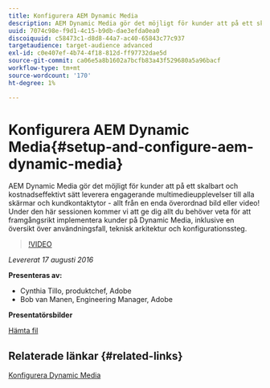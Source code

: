 ```yaml
---
title: Konfigurera AEM Dynamic Media
description: AEM Dynamic Media gör det möjligt för kunder att på ett skalbart och kostnadseffektivt sätt leverera engagerande multimedieupplevelser till alla skärmar och kundkontaktytor - allt från en enda överordnad bild eller video!  Under den här sessionen kommer vi att ge dig allt du behöver veta för att framgångsrikt implementera kunder på Dynamic Media, inklusive en översikt över användningsfall, teknisk arkitektur och konfigurationssteg.
uuid: 7074c98e-f9d1-4c15-b9db-dae3efda0ea0
discoiquuid: c58473c1-d8d8-44a7-ac40-65843c77c937
targetaudience: target-audience advanced
exl-id: c0e407ef-4b74-4f18-812d-ff97732dae5d
source-git-commit: ca06e5a8b1602a7bcfb83a43f529680a5a96bacf
workflow-type: tm+mt
source-wordcount: '170'
ht-degree: 1%

---
```


# Konfigurera AEM Dynamic Media{#setup-and-configure-aem-dynamic-media}

AEM Dynamic Media gör det möjligt för kunder att på ett skalbart och kostnadseffektivt sätt leverera engagerande multimedieupplevelser till alla skärmar och kundkontaktytor - allt från en enda överordnad bild eller video!  Under den här sessionen kommer vi att ge dig allt du behöver veta för att framgångsrikt implementera kunder på Dynamic Media, inklusive en översikt över användningsfall, teknisk arkitektur och konfigurationssteg.

>[!VIDEO](https://video.tv.adobe.com/v/19297/?quality=9)

*Levererat 17 augusti 2016*

**Presenteras av:**

* Cynthia Tillo, produktchef, Adobe
* Bob van Manen, Engineering Manager, Adobe

**Presentatörsbilder**

[Hämta fil](assets/aemgems-081716-dynamic-media-configuration.pdf)

## Relaterade länkar {#related-links}

[Konfigurera Dynamic Media](https://docs.adobe.com/docs/en/aem/6-2/administer/content/dynamic-media/config-dynamic.html)

<!--
[Get back to the Overview](https://helpx.adobe.com/experience-manager/kt/eseminars/gems/aem-index.html)
-->
